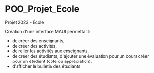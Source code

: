 # POO_Projet_Ecole
Projet 2023 - École


Création d'une interface MAUI permettant:
- de créer des enseignants,
- de créer des activités,
- de relier les activités aux enseignants,
- de créer des étudiants, d'ajouter une évaluation pour un cours créer pour un étudiant (cote ou appréciation),
- d'afficher le bulletin des étudiants

